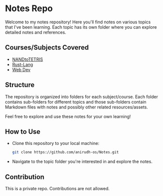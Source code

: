 # Notes Repo

Welcome to my notes repository! Here you'll find notes on various topics that I've been learning. Each topic has its own folder where you can explore detailed notes and references.

## Courses/Subjects Covered

- [NANDtoTETRIS](./NANDtoTETRIS)
- [Rust-Lang](./Rust-Lang)
- [Web Dev](./Web%20Dev)
  
## Structure

The repository is organized into folders for each subject/course. Each folder contains sub-folders for different topics and those sub-folders contain Markdown files with notes and 
possibly other related resources/assets.

Feel free to explore and use these notes for your own learning!

## How to Use

- Clone this repository to your local machine:
  ```bash
  git clone https://github.com/anirudh-os/Notes.git
  ```
- Navigate to the topic folder you're interested in and explore the notes.

## Contribution

This is a private repo. Contributions are not allowed.
